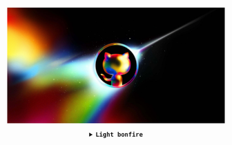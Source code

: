 
 <a href="http://blog.appiw.com"><img src="https://raw.githubusercontent.com/machanghan/machanghan/main/images/github.jpg"> </a>

<details align="center">
<summary> <b> <samp> Light bonfire </samp></b></summary>
<samp>
    
<p align="center"><samp>
    Hello there! I'm <b><a rel="nofollow noopener noreferrer" target="_blank" href="https://blog.appiw.com">马昌翰

<p align="center"> 
  <img src="https://profile-counter.glitch.me/machanghan/count.svg" />
</p>
</samp>
<p align="center">
<img src="https://github-readme-stats.vercel.app/api?username=machanghan&show_icons=true&theme=dark&include_all_commits=true&count_private=true" width="400"/>
<img alt="Ma ChangHan's Top Languages Stats" src="https://github-readme-stats.vercel.app/api/top-langs/?username=machanghan&layout=compact&theme=dark" width="395"/>
</p>

 ![](https://raw.githubusercontent.com/machanghan/machanghan/main/assets/github-contribution-grid-snake.svg)   

</samp>
</details>






